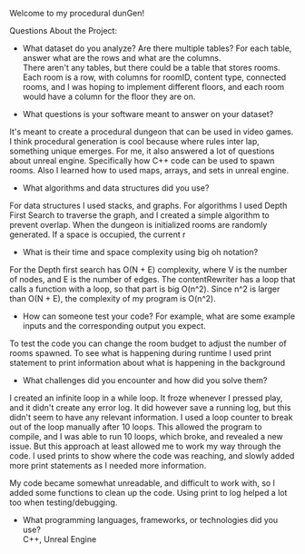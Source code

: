 Welcome to my procedural dunGen!

Questions About the Project:

* What dataset do you analyze? Are there multiple tables? For each table, answer what are the rows and what are the columns.<br>
There aren't any tables, but there could be a table that stores rooms. Each room is a row, with columns for roomID, content type, connected rooms, and I was hoping to implement different floors, and each room would have a column for the floor they are on.

* What questions is your software meant to answer on your dataset? <br>

It's meant to create a procedural dungeon that can be used in video games. I think procedural generation is cool because where rules inter lap, something unique emerges. For me, it also answered a lot of questions about unreal engine. Specifically how C++ code can be used to spawn rooms. Also I learned how to used maps, arrays, and sets in unreal engine. 

* What algorithms and data structures did you use? <br>

For data structures I used stacks, and graphs.
For algorithms I used Depth First Search to traverse the graph, and I created a simple algorithm to prevent overlap. When the dungeon is initialized rooms are randomly generated. If a space is occupied, the current r

* What is their time and space complexity using big oh notation? <br>

For the 
Depth first search has O(N + E) complexity, where V is the number of nodes, and E is the number of edges. The contentRewriter has a loop that calls a function with a loop, so that part is big O(n^2). Since n^2 is larger than O(N + E), the complexity of my program is O(n^2).

* How can someone test your code? For example, what are some example inputs and the corresponding output you expect. <br>

To test the code you can change the room budget to adjust the number of rooms spawned. To see what is happening during runtime I used print statement to print information about what is happening in the background


* What challenges did you encounter and how did you solve them?
  
I created an infinite loop in a while loop. It froze whenever I pressed play, and it didn't create any error log. It did however save a running log, but this didn't seem to have any relevant information. I used a loop counter to break out of the loop manually after 10 loops. This allowed the program to compile, and I was able to run 10 loops, which broke, and revealed a new issue. But this approach at least allowed me to work my way through the code. I used prints to show where the code was reaching, and slowly added more print statements as I needed more information. <br>

My code became somewhat unreadable, and difficult to work with, so I added some functions to clean up the code. Using print to log helped a lot too when testing/debugging.

* What programming languages, frameworks, or technologies did you use? <br>
C++, Unreal Engine
